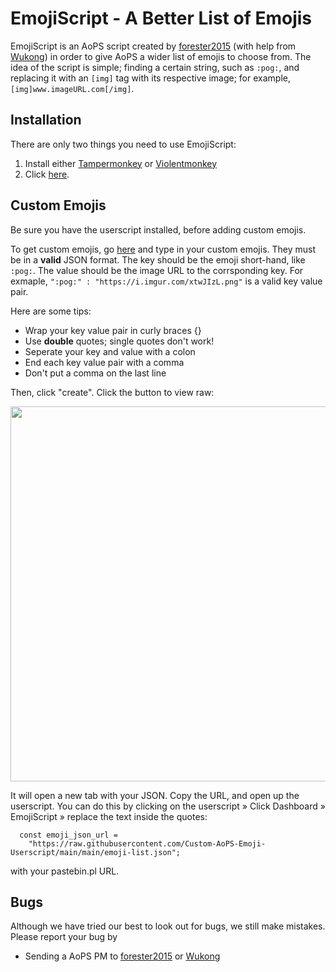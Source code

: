 # EmojiScript - A Better List of Emojis

EmojiScript is an AoPS script created by <a href='https://artofproblemsolving.com/community/user/546163' target='_blank'>forester2015</a> (with help from <a href='https://artofproblemsolving.com/community/user/539447' target='_blank'>Wukong</a>) in order to give AoPS a wider list of emojis to choose from. The idea of the script is simple; finding a certain string, such as `:pog:`, and replacing it with an `[img]` tag with its respective image; for example, `[img]www.imageURL.com[/img]`.

## Installation

There are only two things you need to use EmojiScript:
1. Install either <a href='https://www.tampermonkey.net/' target='_blank'>Tampermonkey</a> or <a href='https://violentmonkey.github.io/get-it/' target='_blank'>Violentmonkey</a>
2. Click <a href="../../raw/main/script.user.js">here</a>.

## Custom Emojis

Be sure you have the userscript installed, before adding custom emojis.

To get custom emojis, go <a href='https://pastebin.pl/' target='_blank'>here</a> and type in your custom emojis. They must be in a **valid** JSON format. The key should be the emoji short-hand, like `:pog:`. The value should be the image URL to the corrsponding key. For exmaple, `":pog:" : "https://i.imgur.com/xtwJIzL.png"` is a valid key value pair.

Here are some tips:

- Wrap your key value pair in curly braces {}
- Use **double** quotes; single quotes don't work!
- Seperate your key and value with a colon
- End each key value pair with a comma
- Don't put a comma on the last line

Then, click "create". Click the button to view raw:

<p align="center">
  <img width="600" src="https://i.imgur.com/5hyNUXW.png">
</p>

It will open a new tab with your JSON. Copy the URL, and open up the userscript. You can do this by clicking on the userscript » Click Dashboard » EmojiScript » replace the text inside the quotes:

```
  const emoji_json_url =
    "https://raw.githubusercontent.com/Custom-AoPS-Emoji-Userscript/main/main/emoji-list.json";
```

with your pastebin.pl URL. 

## Bugs
Although we have tried our best to look out for bugs, we still make mistakes. Please report your bug by

- Sending a AoPS PM to <a href='https://artofproblemsolving.com/community/user/546163' target='_blank'>forester2015</a> or <a href='https://artofproblemsolving.com/community/user/539447' target='_blank'>Wukong</a>
